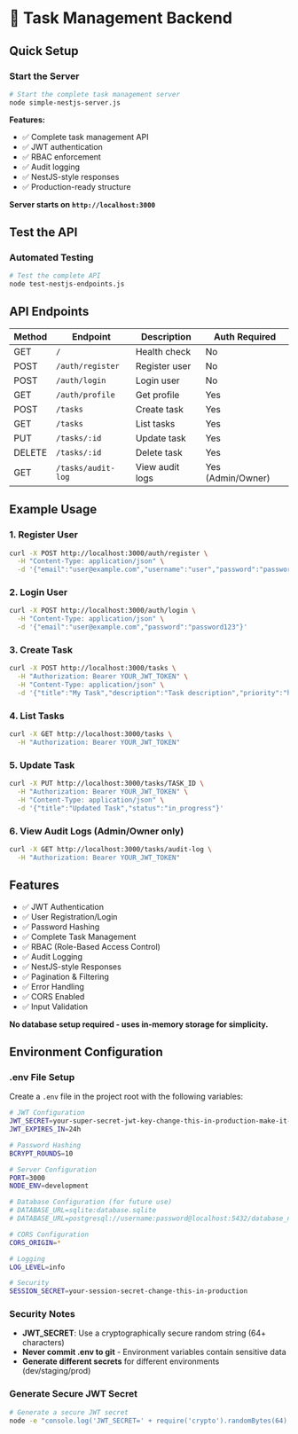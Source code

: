 # 🚀 Task Management Backend

## Quick Setup

### Start the Server
```bash
# Start the complete task management server
node simple-nestjs-server.js
```

**Features:**
- ✅ Complete task management API
- ✅ JWT authentication
- ✅ RBAC enforcement
- ✅ Audit logging
- ✅ NestJS-style responses
- ✅ Production-ready structure

**Server starts on `http://localhost:3000`**

## Test the API

### Automated Testing
```bash
# Test the complete API
node test-nestjs-endpoints.js
```

## API Endpoints

| Method | Endpoint | Description | Auth Required |
|--------|----------|-------------|---------------|
| GET | `/` | Health check | No |
| POST | `/auth/register` | Register user | No |
| POST | `/auth/login` | Login user | No |
| GET | `/auth/profile` | Get profile | Yes |
| POST | `/tasks` | Create task | Yes |
| GET | `/tasks` | List tasks | Yes |
| PUT | `/tasks/:id` | Update task | Yes |
| DELETE | `/tasks/:id` | Delete task | Yes |
| GET | `/tasks/audit-log` | View audit logs | Yes (Admin/Owner) |

## Example Usage

### 1. Register User
```bash
curl -X POST http://localhost:3000/auth/register \
  -H "Content-Type: application/json" \
  -d '{"email":"user@example.com","username":"user","password":"password123","firstName":"John","lastName":"Doe"}'
```

### 2. Login User
```bash
curl -X POST http://localhost:3000/auth/login \
  -H "Content-Type: application/json" \
  -d '{"email":"user@example.com","password":"password123"}'
```

### 3. Create Task
```bash
curl -X POST http://localhost:3000/tasks \
  -H "Authorization: Bearer YOUR_JWT_TOKEN" \
  -H "Content-Type: application/json" \
  -d '{"title":"My Task","description":"Task description","priority":"high","isPublic":true}'
```

### 4. List Tasks
```bash
curl -X GET http://localhost:3000/tasks \
  -H "Authorization: Bearer YOUR_JWT_TOKEN"
```

### 5. Update Task
```bash
curl -X PUT http://localhost:3000/tasks/TASK_ID \
  -H "Authorization: Bearer YOUR_JWT_TOKEN" \
  -H "Content-Type: application/json" \
  -d '{"title":"Updated Task","status":"in_progress"}'
```

### 6. View Audit Logs (Admin/Owner only)
```bash
curl -X GET http://localhost:3000/tasks/audit-log \
  -H "Authorization: Bearer YOUR_JWT_TOKEN"
```

## Features

- ✅ JWT Authentication
- ✅ User Registration/Login
- ✅ Password Hashing
- ✅ Complete Task Management
- ✅ RBAC (Role-Based Access Control)
- ✅ Audit Logging
- ✅ NestJS-style Responses
- ✅ Pagination & Filtering
- ✅ Error Handling
- ✅ CORS Enabled
- ✅ Input Validation

**No database setup required - uses in-memory storage for simplicity.**

## Environment Configuration

### .env File Setup
Create a `.env` file in the project root with the following variables:

```bash
# JWT Configuration
JWT_SECRET=your-super-secret-jwt-key-change-this-in-production-make-it-long-and-complex
JWT_EXPIRES_IN=24h

# Password Hashing
BCRYPT_ROUNDS=10

# Server Configuration
PORT=3000
NODE_ENV=development

# Database Configuration (for future use)
# DATABASE_URL=sqlite:database.sqlite
# DATABASE_URL=postgresql://username:password@localhost:5432/database_name

# CORS Configuration
CORS_ORIGIN=*

# Logging
LOG_LEVEL=info

# Security
SESSION_SECRET=your-session-secret-change-this-in-production
```

### Security Notes
- **JWT_SECRET**: Use a cryptographically secure random string (64+ characters)
- **Never commit .env to git** - Environment variables contain sensitive data
- **Generate different secrets** for different environments (dev/staging/prod)

### Generate Secure JWT Secret
```bash
# Generate a secure JWT secret
node -e "console.log('JWT_SECRET=' + require('crypto').randomBytes(64).toString('hex'))"
```
